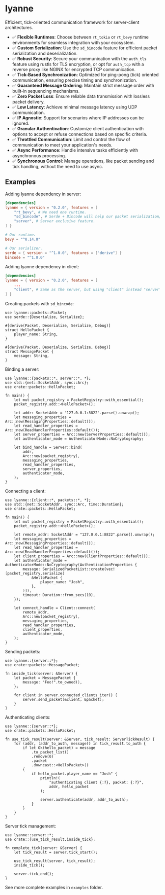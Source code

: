 # lyanne

Efficient, tick-oriented communication framework for server-client architectures.

- ✅ **Flexible Runtimes**: Choose between `rt_tokio` or `rt_bevy` runtime environments for seamless integration with your ecosystem.
- ✅ **Custom Serialization**: Use the `sd_bincode` feature for efficient packet serialization and deserialization.
- ✅ **Robust Security**: Secure your communication with the `auth_tls` feature using rustls for TLS encryption, or opt for `auth_tcp` with a reverse proxy like NGINX for encrypted TCP communication.
- ✅ **Tick-Based Synchronization**: Optimized for ping-pong (tick) oriented communication, ensuring precise timing and synchronization.
- ✅ **Guaranteed Message Ordering**: Maintain strict message order with built-in sequencing mechanisms.
- ✅ **Zero Packet Loss**: Ensure reliable data transmission with lossless packet delivery.
- ✅ **Low Latency**: Achieve minimal message latency using UDP communication.
- ✅ **IP Agnostic**: Support for scenarios where IP addresses can be ignored.
- ✅ **Granular Authentication**: Customize client authentication with options to accept or refuse connections based on specific criteria.
- ✅ **Throttled Communication**: Limit and control the flow of communication to meet your application's needs.
- ✅ **Async Performance**: Handle intensive tasks efficiently with asynchronous processing.
- ✅ **Synchronous Control**: Manage operations, like packet sending and tick handling, without the need to use async.

## Examples

Adding lyanne dependency in server:

```toml
[dependencies]
lyanne = { version = "0.2.0", features = [
    "rt_bevy", # We need one runtime.
    "sd_bincode", # Serde + Bincode will help our packet serialization/deserialization.
    "server", # Server exclusive feature.
] }

# Our runtime.
bevy = "^0.14.0"

# Our serializer.
serde = { version = "^1.0.0", features = ["derive"] }
bincode = "^1.0.0"
```

Adding lyanne dependency in client:

```toml
[dependencies]
lyanne = { version = "0.2.0", features = [
    ...
    "client", # Same as the server, but using "client" instead "server".
] }
```

Creating packets with `sd_bincode`:

```rust,no_run
use lyanne::packets::Packet;
use serde::{Deserialize, Serialize};

#[derive(Packet, Deserialize, Serialize, Debug)]
struct HelloPacket {
    player_name: String,
}

#[derive(Packet, Deserialize, Serialize, Debug)]
struct MessagePacket {
    message: String,
}
```

Binding a server:

```rust,no_run
use lyanne::{packets::*, server::*, *};
use std::{net::SocketAddr, sync::Arc};
use crate::packets::HelloPacket;

fn main() {
    let mut packet_registry = PacketRegistry::with_essential();
    packet_registry.add::<HelloPacket>();

    let addr: SocketAddr = "127.0.0.1:8822".parse().unwrap();
    let messaging_properties = Arc::new(MessagingProperties::default());
    let read_handler_properties = Arc::new(ReadHandlerProperties::default());
    let server_properties = Arc::new(ServerProperties::default());
    let authenticator_mode = AuthenticatorMode::NoCryptography;

    let bind_handle = Server::bind(
        addr,
        Arc::new(packet_registry),
        messaging_properties,
        read_handler_properties,
        server_properties,
        authenticator_mode,
    );
}
```

Connecting a client:

```rust,no_run
use lyanne::{client::*, packets::*, *};
use std::{net::SocketAddr, sync::Arc, time::Duration};
use crate::packets::HelloPacket;

fn main() {
    let mut packet_registry = PacketRegistry::with_essential();
    packet_registry.add::<HelloPacket>();

    let remote_addr: SocketAddr = "127.0.0.1:8822".parse().unwrap();
    let messaging_properties = Arc::new(MessagingProperties::default());
    let read_handler_properties = Arc::new(ReadHandlerProperties::default());
    let client_properties = Arc::new(ClientProperties::default());
    let authenticator_mode = AuthenticatorMode::NoCryptography(AuthenticationProperties {
        message: SerializedPacketList::create(vec![packet_registry.serialize(
            &HelloPacket {
                player_name: "Josh",
            },
        )]),
        timeout: Duration::from_secs(10),
    });

    let connect_handle = Client::connect(
        remote_addr,
        Arc::new(packet_registry),
        messaging_properties,
        read_handler_properties,
        client_properties,
        authenticator_mode,
    );
}
```

Sending packets:

```rust,no_run
use lyanne::{server::*};
use crate::packets::MessagePacket;

fn inside_tick(server: &Server) {
    let packet = MessagePacket {
        message: "Foo!".to_owned(),
    };

    for client in server.connected_clients_iter() {
        server.send_packet(&client, &packet);
    }
}
```

Authenticating clients:

```rust,no_run
use lyanne::{server::*};
use crate::packets::HelloPacket;

fn use_tick_result(server: &Server, tick_result: ServerTickResult) {
    for (addr, (addr_to_auth, message)) in tick_result.to_auth {
        if let Ok(hello_packet) = message
            .to_packet_list()
            .remove(0)
            .packet
            .downcast::<HelloPacket>()
        {
            if hello_packet.player_name == "Josh" {
                println!(
                    "authenticating client {:?}, packet: {:?}",
                    addr, hello_packet
                );

                server.authenticate(addr, addr_to_auth);
            }
        }
    }
}
```

Server tick management:

```rust,no_run
use lyanne::server::*;
use crate::{use_tick_result,inside_tick};

fn complete_tick(server: &Server) {
    let tick_result = server.tick_start();

    use_tick_result(server, tick_result);
    inside_tick();

    server.tick_end();
}
```

See more complete examples in `examples` folder.